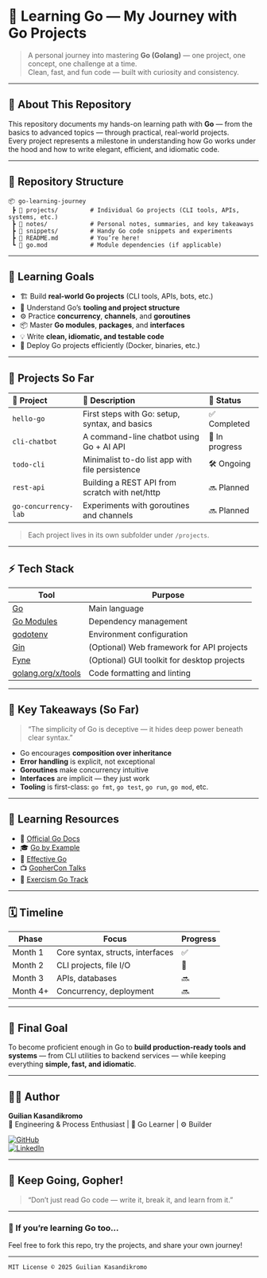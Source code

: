 # 🧠 Learning Go — My Journey with Go Projects

> A personal journey into mastering **Go (Golang)** — one project, one concept, one challenge at a time.  
> Clean, fast, and fun code — built with curiosity and consistency.

---

## 🚀 About This Repository

This repository documents my hands-on learning path with **Go** — from the basics to advanced topics — through practical, real-world projects.  
Every project represents a milestone in understanding how Go works under the hood and how to write elegant, efficient, and idiomatic code.

---

## 📂 Repository Structure

```
📦 go-learning-journey
 ┣ 📁 projects/         # Individual Go projects (CLI tools, APIs, systems, etc.)
 ┣ 📁 notes/            # Personal notes, summaries, and key takeaways
 ┣ 📁 snippets/         # Handy Go code snippets and experiments
 ┣ 📄 README.md         # You’re here!
 ┗ 📄 go.mod            # Module dependencies (if applicable)
```

---

## 🧩 Learning Goals

- 🏗️ Build **real-world Go projects** (CLI tools, APIs, bots, etc.)
- 🧰 Understand Go’s **tooling and project structure**
- ⚙️ Practice **concurrency**, **channels**, and **goroutines**
- 📦 Master **Go modules**, **packages**, and **interfaces**
- 💡 Write **clean, idiomatic, and testable code**
- 🐳 Deploy Go projects efficiently (Docker, binaries, etc.)

---

## 🌱 Projects So Far

| 🧠 Project | 💬 Description | 🚀 Status |
|:-----------|:----------------|:-----------|
| `hello-go` | First steps with Go: setup, syntax, and basics | ✅ Completed |
| `cli-chatbot` | A command-line chatbot using Go + AI API | 🧩 In progress |
| `todo-cli` | Minimalist to-do list app with file persistence | 🛠️ Ongoing |
| `rest-api` | Building a REST API from scratch with net/http | 🔜 Planned |
| `go-concurrency-lab` | Experiments with goroutines and channels | 🔜 Planned |

> Each project lives in its own subfolder under `/projects`.

---

## ⚡ Tech Stack

| Tool | Purpose |
|------|----------|
| [Go](https://go.dev/) | Main language |
| [Go Modules](https://golang.org/ref/mod) | Dependency management |
| [godotenv](https://github.com/joho/godotenv) | Environment configuration |
| [Gin](https://github.com/gin-gonic/gin) | (Optional) Web framework for API projects |
| [Fyne](https://fyne.io/) | (Optional) GUI toolkit for desktop projects |
| [golang.org/x/tools](https://pkg.go.dev/golang.org/x/tools) | Code formatting and linting |

---

## 🧠 Key Takeaways (So Far)

> “The simplicity of Go is deceptive — it hides deep power beneath clear syntax.”

- Go encourages **composition over inheritance**  
- **Error handling** is explicit, not exceptional  
- **Goroutines** make concurrency intuitive  
- **Interfaces** are implicit — they just work  
- **Tooling** is first-class: `go fmt`, `go test`, `go run`, `go mod`, etc.

---

## 📖 Learning Resources

- 📘 [Official Go Docs](https://go.dev/doc/)
- 🎓 [Go by Example](https://gobyexample.com/)
- 🧩 [Effective Go](https://go.dev/doc/effective_go)
- 📺 [GopherCon Talks](https://www.youtube.com/c/GopherAcademy)
- 🧠 [Exercism Go Track](https://exercism.org/tracks/go)

---

## 🗓️ Timeline

| Phase | Focus | Progress |
|-------|--------|-----------|
| Month 1 | Core syntax, structs, interfaces | ✅ |
| Month 2 | CLI projects, file I/O | 🧩 |
| Month 3 | APIs, databases | 🔜 |
| Month 4+ | Concurrency, deployment | 🔜 |

---

## 🎯 Final Goal

To become proficient enough in Go to **build production-ready tools and systems** — from CLI utilities to backend services — while keeping everything **simple, fast, and idiomatic**.

---

## 🧑‍💻 Author

**Guilian Kasandikromo**  
💼 Engineering & Process Enthusiast | 🐹 Go Learner | ⚙️ Builder

[![GitHub](https://img.shields.io/badge/GitHub-@GuilianKasandikromo-black?logo=github)](https://github.com/GuilianKasandikromo)  
[![LinkedIn](https://img.shields.io/badge/LinkedIn-Connect-blue?logo=linkedin)](#)

---

## 🐹 Keep Going, Gopher!

> “Don’t just read Go code — write it, break it, and learn from it.”

---

### 🌟 If you’re learning Go too...
Feel free to fork this repo, try the projects, and share your own journey!  

---

```
MIT License © 2025 Guilian Kasandikromo
```
